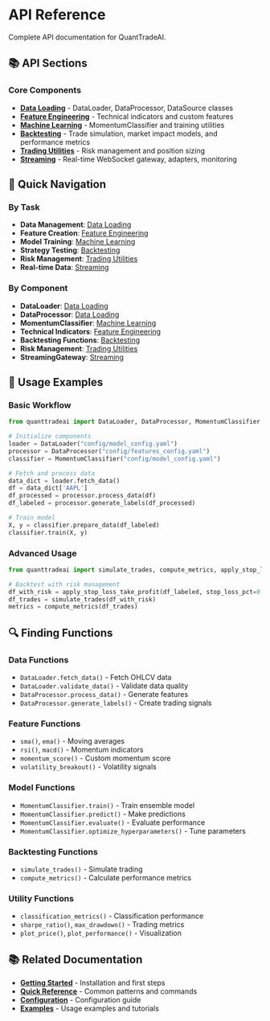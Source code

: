 # API Reference

Complete API documentation for QuantTradeAI.

## 📚 API Sections

### Core Components
- **[Data Loading](data.md)** - DataLoader, DataProcessor, DataSource classes
- **[Feature Engineering](features.md)** - Technical indicators and custom features
- **[Machine Learning](models.md)** - MomentumClassifier and training utilities
- **[Backtesting](backtesting.md)** - Trade simulation, market impact models, and performance metrics
- **[Trading Utilities](trading.md)** - Risk management and position sizing
 - **[Streaming](streaming.md)** - Real-time WebSocket gateway, adapters, monitoring

## 🚀 Quick Navigation

### By Task
- **Data Management**: [Data Loading](data.md)
- **Feature Creation**: [Feature Engineering](features.md)
- **Model Training**: [Machine Learning](models.md)
- **Strategy Testing**: [Backtesting](backtesting.md)
- **Risk Management**: [Trading Utilities](trading.md)
 - **Real-time Data**: [Streaming](streaming.md)

### By Component
- **DataLoader**: [Data Loading](data.md#dataloader-class)
- **DataProcessor**: [Data Loading](data.md#dataprocessor-class)
- **MomentumClassifier**: [Machine Learning](models.md#momentumclassifier-class)
- **Technical Indicators**: [Feature Engineering](features.md#technical-indicators)
- **Backtesting Functions**: [Backtesting](backtesting.md)
- **Risk Management**: [Trading Utilities](trading.md)
 - **StreamingGateway**: [Streaming](streaming.md)

## 📖 Usage Examples

### Basic Workflow
```python
from quanttradeai import DataLoader, DataProcessor, MomentumClassifier

# Initialize components
loader = DataLoader("config/model_config.yaml")
processor = DataProcessor("config/features_config.yaml")
classifier = MomentumClassifier("config/model_config.yaml")

# Fetch and process data
data_dict = loader.fetch_data()
df = data_dict['AAPL']
df_processed = processor.process_data(df)
df_labeled = processor.generate_labels(df_processed)

# Train model
X, y = classifier.prepare_data(df_labeled)
classifier.train(X, y)
```

### Advanced Usage
```python
from quanttradeai import simulate_trades, compute_metrics, apply_stop_loss_take_profit

# Backtest with risk management
df_with_risk = apply_stop_loss_take_profit(df_labeled, stop_loss_pct=0.02)
df_trades = simulate_trades(df_with_risk)
metrics = compute_metrics(df_trades)
```

## 🔍 Finding Functions

### Data Functions
- `DataLoader.fetch_data()` - Fetch OHLCV data
- `DataLoader.validate_data()` - Validate data quality
- `DataProcessor.process_data()` - Generate features
- `DataProcessor.generate_labels()` - Create trading signals

### Feature Functions
- `sma()`, `ema()` - Moving averages
- `rsi()`, `macd()` - Momentum indicators
- `momentum_score()` - Custom momentum score
- `volatility_breakout()` - Volatility signals

### Model Functions
- `MomentumClassifier.train()` - Train ensemble model
- `MomentumClassifier.predict()` - Make predictions
- `MomentumClassifier.evaluate()` - Evaluate performance
- `MomentumClassifier.optimize_hyperparameters()` - Tune parameters

### Backtesting Functions
- `simulate_trades()` - Simulate trading
- `compute_metrics()` - Calculate performance metrics

### Utility Functions
- `classification_metrics()` - Classification performance
- `sharpe_ratio()`, `max_drawdown()` - Trading metrics
- `plot_price()`, `plot_performance()` - Visualization

## 📚 Related Documentation

- **[Getting Started](../getting-started.md)** - Installation and first steps
- **[Quick Reference](../quick-reference.md)** - Common patterns and commands
- **[Configuration](../configuration.md)** - Configuration guide
- **[Examples](../examples/)** - Usage examples and tutorials
